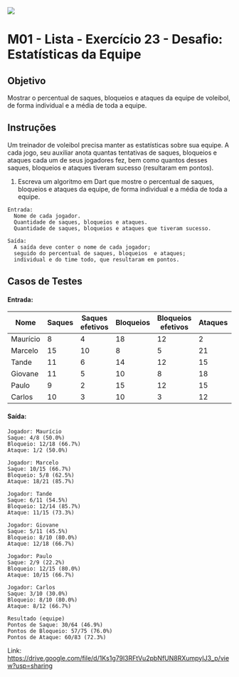 ﻿![](https://i.imgur.com/xG74tOh.png)

# M01 - Lista - Exercício 23 - Desafio: Estatísticas da Equipe

## Objetivo

Mostrar o percentual de saques, bloqueios e ataques da equipe de voleibol, de forma individual e a média de toda a equipe.

## Instruções

Um treinador de voleibol precisa manter as estatísticas sobre sua equipe.
A cada jogo, seu auxiliar anota quantas tentativas de saques, bloqueios e ataques cada um de seus jogadores fez, bem como quantos desses saques, bloqueios e ataques tiveram sucesso (resultaram em pontos).

1. Escreva um algoritmo em Dart que mostre o percentual de saques, bloqueios e ataques da equipe, de forma individual e a média de toda a equipe.

```
Entrada:
  Nome de cada jogador.
  Quantidade de saques, bloqueios e ataques.
  Quantidade de saques, bloqueios e ataques que tiveram sucesso.
```

```
Saída:
  A saída deve conter o nome de cada jogador;
  seguido do percentual de saques, bloqueios  e ataques;
  individual e do time todo, que resultaram em pontos.
```

## Casos de Testes

#### Entrada:

| Nome | Saques | Saques efetivos | Bloqueios | Bloqueios efetivos | Ataques | Ataques efetivos |
|-------------|---------|-----------------|-----------|---------------------|---------|-------------------|
| Maurício | 8 | 4 | 18 | 12 | 2 | 1 |
| Marcelo | 15 | 10 | 8 | 5 | 21 | 10 |
| Tande | 11 | 6 | 14 | 12 | 15 | 11 |
| Giovane | 11 | 5 | 10 | 8 | 18 | 12 |
| Paulo | 9 | 2 | 15 | 12 | 15 | 10 |
| Carlos | 10 | 3 | 10 | 3 | 12 | 8 |

#### Saída:

```
Jogador: Maurício
Saque: 4/8 (50.0%)
Bloqueio: 12/18 (66.7%)
Ataque: 1/2 (50.0%)

Jogador: Marcelo
Saque: 10/15 (66.7%)
Bloqueio: 5/8 (62.5%)
Ataque: 18/21 (85.7%)

Jogador: Tande
Saque: 6/11 (54.5%)
Bloqueio: 12/14 (85.7%)
Ataque: 11/15 (73.3%)

Jogador: Giovane
Saque: 5/11 (45.5%)
Bloqueio: 8/10 (80.0%)
Ataque: 12/18 (66.7%)

Jogador: Paulo
Saque: 2/9 (22.2%)
Bloqueio: 12/15 (80.0%)
Ataque: 10/15 (66.7%)

Jogador: Carlos
Saque: 3/10 (30.0%)
Bloqueio: 8/10 (80.0%)
Ataque: 8/12 (66.7%)

Resultado (equipe)
Pontos de Saque: 30/64 (46.9%)
Pontos de Bloqueio: 57/75 (76.0%)
Pontos de Ataque: 60/83 (72.3%)
```

Link: https://drive.google.com/file/d/1Ks1g79l3RFtVu2pbNfUN8RXumpyIJ3_p/view?usp=sharing
